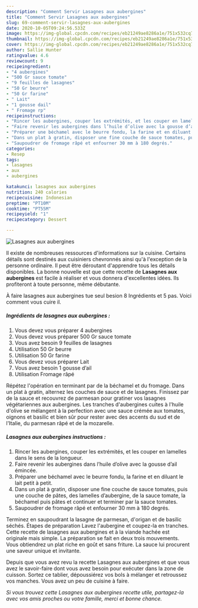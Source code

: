 ```yaml
---
description: "Comment Servir Lasagnes aux aubergines"
title: "Comment Servir Lasagnes aux aubergines"
slug: 69-comment-servir-lasagnes-aux-aubergines
date: 2020-10-05T09:24:56.533Z
image: https://img-global.cpcdn.com/recipes/eb21249ae8286a1e/751x532cq70/lasagnes-aux-aubergines-photo-principale-de-la-recette.jpg
thumbnail: https://img-global.cpcdn.com/recipes/eb21249ae8286a1e/751x532cq70/lasagnes-aux-aubergines-photo-principale-de-la-recette.jpg
cover: https://img-global.cpcdn.com/recipes/eb21249ae8286a1e/751x532cq70/lasagnes-aux-aubergines-photo-principale-de-la-recette.jpg
author: Sallie Hunter
ratingvalue: 4.6
reviewcount: 9
recipeingredient:
- "4 aubergines"
- "500 Gr sauce tomate"
- "9 feuilles de lasagnes"
- "50 Gr beurre"
- "50 Gr farine"
- " Lait"
- "1 gousse dail"
- " Fromage rp"
recipeinstructions:
- "Rincer les aubergines, couper les extrémités, et les couper en lamelles dans le sens de la longueur."
- "Faire revenir les aubergines dans l’huile d’olive avec la gousse d’ail émincée."
- "Préparer une béchamel avec le beurre fondu, la farine et en diluant le lait petit à petit."
- "Dans un plat à gratin, disposer une fine couche de sauce tomates, puis une couche de pâtes, des lamelles d’aubergine, de la sauce tomate, la béchamel puis pâtes et continuer et terminer par la sauce tomates."
- "Saupoudrer de fromage râpé et enfourner 30 mm à 180 degrés."
categories:
- Resep
tags:
- lasagnes
- aux
- aubergines

katakunci: lasagnes aux aubergines 
nutrition: 240 calories
recipecuisine: Indonesian
preptime: "PT10M"
cooktime: "PT55M"
recipeyield: "1"
recipecategory: Dessert

---
```



![Lasagnes aux aubergines](https://img-global.cpcdn.com/recipes/eb21249ae8286a1e/751x532cq70/lasagnes-aux-aubergines-photo-principale-de-la-recette.jpg)

Il existe de nombreuses ressources d'informations sur la cuisine. Certains détails sont destinés aux cuisiniers chevronnés ainsi qu'à l'exception de la personne ordinaire. Il peut être déroutant d'apprendre tous les détails disponibles. La bonne nouvelle est que cette recette de <strong> Lasagnes aux aubergines </strong> est facile à réaliser et vous donnera d'excellentes idées. Ils profiteront à toute personne, même débutante.

<!--inarticleads1-->

À faire lasagnes aux aubergines tue seul besion 8 Ingrédients et 5 pas. Voici comment vous cuire il.

##### Ingrédients de lasagnes aux aubergines :

1. Vous devez vous préparer 4 aubergines
1. Vous devez vous préparer 500 Gr sauce tomate
1. Vous avez besoin 9 feuilles de lasagnes
1. Utilisation 50 Gr beurre
1. Utilisation 50 Gr farine
1. Vous devez vous préparer  Lait
1. Vous avez besoin 1 gousse d’ail
1. Utilisation  Fromage râpé


Répétez l&#39;opération en terminant par de la béchamel et du fromage. Dans un plat à gratin, alternez les couches de sauce et de lasagnes. Finissez par de la sauce et recouvrez de parmesan pour gratiner vos lasagnes végétariennes aux aubergines. Les tranches d&#39;aubergines cuites à l&#39;huile d&#39;olive se mélangent à la perfection avec une sauce crémée aux tomates, oignons et basilic et bien sûr pour rester avec des accents du sud et de l&#39;Italie, du parmesan râpé et de la mozarelle. 

<!--inarticleads2-->

##### Lasagnes aux aubergines instructions :

1. Rincer les aubergines, couper les extrémités, et les couper en lamelles dans le sens de la longueur.
1. Faire revenir les aubergines dans l’huile d’olive avec la gousse d’ail émincée.
1. Préparer une béchamel avec le beurre fondu, la farine et en diluant le lait petit à petit.
1. Dans un plat à gratin, disposer une fine couche de sauce tomates, puis une couche de pâtes, des lamelles d’aubergine, de la sauce tomate, la béchamel puis pâtes et continuer et terminer par la sauce tomates.
1. Saupoudrer de fromage râpé et enfourner 30 mm à 180 degrés.


Terminez en saupoudrant la lasagne de parmesan, d&#39;origan et de basilic séchés. Étapes de préparation Lavez l&#39;aubergine et coupez-la en tranches. Cette recette de lasagnes aux aubergines et à la viande hachée est originale mais simple. La préparation se fait en deux trois mouvements. Vous obtiendrez un plat riche en goût et sans friture. La sauce lui procurent une saveur unique et invitante. 

<!--inarticleads1-->

<p>
Depuis que vous avez revu la recette Lasagnes aux aubergines et que vous avez le savoir-faire dont vous avez besoin pour exécuter dans la zone de cuisson. Sortez ce tablier, dépoussiérez vos bols à mélanger et retroussez vos manches. Vous avez un peu de cuisine à faire.
</p>

<p>
<i>Si vous trouvez cette Lasagnes aux aubergines recette utile, partagez-la avec vos amis proches ou votre famille, merci et bonne chance.</i>
</p>
